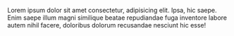 Lorem ipsum dolor sit amet consectetur, adipisicing elit. Ipsa, hic saepe. Enim saepe illum magni similique beatae repudiandae fuga inventore labore autem nihil facere, doloribus dolorum recusandae nesciunt hic esse!
